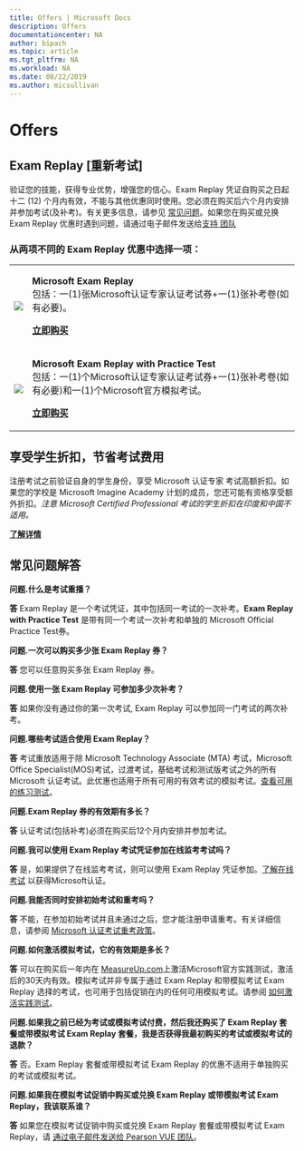 ```yaml
---
title: Offers | Microsoft Docs
description: Offers 
documentationcenter: NA 
author: bipach
ms.topic: article
ms.tgt_pltfrm: NA
ms.workload: NA
ms.date: 08/22/2019
ms.author: micsullivan
---
```

# Offers

## Exam Replay [重新考试]

验证您的技能，获得专业优势，增强您的信心。Exam Replay 凭证自购买之日起十二 (12) 个月内有效，不能与其他优惠同时使用。您必须在购买后六个月内安排并参加考试(及补考)。有关更多信息，请参见 [常见问题](#frequently-asked-questions)。如果您在购买或兑换 Exam Replay 优惠时遇到问题，请通过电子邮件发送给[支持 团队](mailto:mindhub@pearson.com)

### 从两项不同的 Exam Replay 优惠中选择一项：

<div>
    <table border="0">
        <tr>
            <td>
                <img src="images/exam-replay-thumbnail.png">
            </td>
            <td>                
                <p><strong>Microsoft Exam Replay</strong><br/>包括：一(1)张Microsoft认证专家认证考试券+一(1)张补考卷(如有必要)。</p>
                <p><a href="https://us.mindhub.com/p/Microsoft-Exam-Replay?utm_source=msftmarketing&utm_medium=msft_offers&utm_campaign=ExamReplayFY20&utm_term=ERFY20&utm_content=weblink3"><strong>立即购买</strong></a></p>
            </td>
        </tr>
        <tr>
            <td>
                <img src="images/exam-replay-with-practice-test-thumbnail.png">
            </td>
            <td>
               <p> <strong>Microsoft Exam Replay with Practice Test</strong> <br/>包括：一(1)个Microsoft认证专家认证考试券+一(1)张补考卷(如有必要)和一(1)个Microsoft官方模拟考试。</p>
               <p><a href="https://us.mindhub.com/p/Microsoft-Exam-Replay-PT?utm_source=msftmarketing&utm_medium=msft_offers&utm_campaign=ExamReplayFY20&utm_term=ERFY20&utm_content=weblink"><strong>立即购买</strong></a></p>
            </td>
        </tr>
    </table>
</div>


## 享受学生折扣，节省考试费用
注册考试之前验证自身的学生身份，享受 Microsoft 认证专家  考试高额折扣。如果您的学校是 Microsoft Imagine Academy 计划的成员，您还可能有资格享受额外折扣。*注意 Microsoft Certified Professional 考试的学生折扣在印度和中国不适用。*

[**了解详情**](/learn/certifications/certification-exam-policies)

## <a name="frequently-asked-questions"></a>常见问题解答

**问题.什么是考试重播？**

**答** Exam Replay 是一个考试凭证，其中包括同一考试的一次补考。**Exam Replay with Practice Test** 是带有同一个考试一次补考和单独的 Microsoft Official Practice Test券。

**问题.一次可以购买多少张 Exam Replay 券？**

**答** 您可以任意购买多张 Exam Replay 券。

**问题.使用一张 Exam Replay 可参加多少次补考？**

**答** 如果你没有通过你的第一次考试, Exam Replay 可以参加同一门考试的两次补考。

**问题.哪些考试适合使用 Exam Replay？**

**答** 考试重放适用于除 Microsoft Technology Associate (MTA) 考试，Microsoft Office Specialist(MOS)考试，过渡考试，基础考试和测试版考试之外的所有 Microsoft 认证考试。此优惠也适用于所有可用的有效考试的模拟考试。[查看可用的练习测试](https://us.mindhub.com/microsoft-practice-tests)。

**问题.Exam Replay 券的有效期有多长？**

**答** 认证考试(包括补考)必须在购买后12个月内安排并参加考试。

**问题.我可以使用 Exam Replay 考试凭证参加在线监考考试吗？**

**答** 是，如果提供了在线监考考试，则可以使用 Exam Replay 凭证参加。[了解在线考试](/learn/certifications/online-exams) 以获得Microsoft认证。

**问题.我能否同时安排初始考试和重考吗？**

**答** 不能，在参加初始考试并且未通过之后，您才能注册申请重考。有关详细信息，请参阅 [Microsoft 认证考试重考政策](/learn/certifications/certification-exam-policies#exam-retake-policy)。

**问题.如何激活模拟考试，它的有效期是多长？**

**答** 可以在购买后一年内在 [MeasureUp.com](https://www.measureup.com/)上激活Microsoft官方实践测试，激活后的30天内有效。模拟考试并非专属于通过 Exam Replay 和带模拟考试 Exam Replay 选择的考试，也可用于包括促销在内的任何可用模拟考试。请参阅 [如何激活实践测试](https://home.pearsonvue.com/microsoft/practicetests)。

**问题.如果我之前已经为考试或模拟考试付费，然后我还购买了 Exam Replay 套餐或带模拟考试 Exam Replay 套餐，我是否获得我最初购买的考试或模拟考试的退款？**

**答** 否。Exam Replay 套餐或带模拟考试 Exam Replay 的优惠不适用于单独购买的考试或模拟考试。

**问题.如果我在模拟考试促销中购买或兑换 Exam Replay 或带模拟考试 Exam Replay，我该联系谁？**

**答** 如果您在模拟考试促销中购买或兑换 Exam Replay 套餐或带模拟考试 Exam Replay，请 [通过电子邮件发送给 Pearson VUE 团队](mailto:mindhub@pearson.com)。



